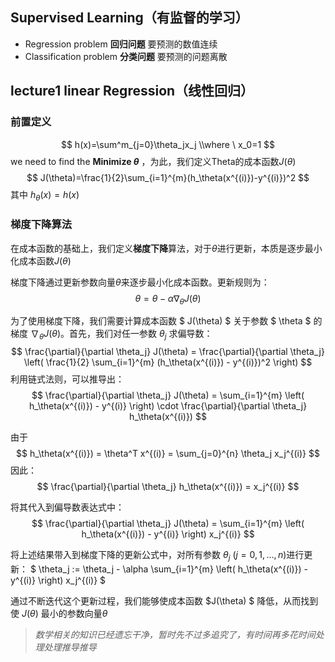 ## Supervised Learning（有监督的学习）

- Regression problem **回归问题** 要预测的数值连续
- Classification problem **分类问题** 要预测的问题离散

## lecture1 linear Regression（线性回归）

### 前置定义

$$
h(x)=\sum^m_{j=0}\theta_jx_j	 
\\where \ x_0=1
$$
we need to find the **Minimize $\theta$** ，为此，我们定义Theta的成本函数$J(\theta)$
$$
J(\theta)=\frac{1}{2}\sum_{i=1}^{m}(h_\theta(x^{(i)})-y^{(i)})^2
$$
其中 $h_{\theta}(x)=h(x)$

### 梯度下降算法

在成本函数的基础上，我们定义**梯度下降**算法，对于$\theta$进行更新，本质是逐步最小化成本函数$J(\theta)$

梯度下降通过更新参数向量$\theta$来逐步最小化成本函数。更新规则为：
$$
\theta=\theta-\alpha\nabla_{\theta}J(\theta)
$$


为了使用梯度下降，我们需要计算成本函数 $ J(\theta) $ 关于参数 $ \theta $ 的梯度 $\nabla_\theta J(\theta)$。首先，我们对任一参数 $\theta_j$ 求偏导数：
$$
 \frac{\partial}{\partial \theta_j} J(\theta) = \frac{\partial}{\partial \theta_j} \left( \frac{1}{2} \sum_{i=1}^{m} (h_\theta(x^{(i)}) - y^{(i)})^2 \right) 
$$
利用链式法则，可以推导出：
$$
\frac{\partial}{\partial \theta_j} J(\theta) = \sum_{i=1}^{m} \left( h_\theta(x^{(i)}) - y^{(i)} \right) \cdot \frac{\partial}{\partial \theta_j} h_\theta(x^{(i)}) 
$$

由于 
$$
h_\theta(x^{(i)}) = \theta^T x^{(i)} = \sum_{j=0}^{n} \theta_j x_j^{(i)} 
$$
因此：
$$
\frac{\partial}{\partial \theta_j} h_\theta(x^{(i)}) = x_j^{(i)} 
$$

将其代入到偏导数表达式中：
$$
\frac{\partial}{\partial \theta_j} J(\theta) = \sum_{i=1}^{m} \left( h_\theta(x^{(i)}) - y^{(i)} \right) x_j^{(i)}
$$

将上述结果带入到梯度下降的更新公式中，对所有参数 $\theta_j$ $(j = 0, 1, \ldots, n)$进行更新：
$ \theta_j := \theta_j - \alpha \sum_{i=1}^{m} \left( h_\theta(x^{(i)}) - y^{(i)} \right) x_j^{(i)} $

通过不断迭代这个更新过程，我们能够使成本函数 $J(\theta) $ 降低，从而找到使 $J(\theta)$ 最小的参数向量$\theta$




>*数学相关的知识已经遗忘干净，暂时先不过多追究了，有时间再多花时间处理处理推导推导*
